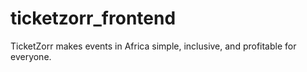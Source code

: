 # ticketzorr_frontend
TicketZorr makes events in Africa simple, inclusive, and profitable for everyone.
